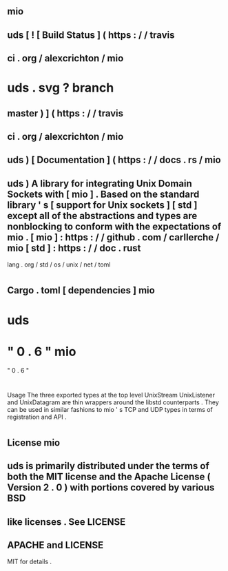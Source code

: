 #
mio
-
uds
[
!
[
Build
Status
]
(
https
:
/
/
travis
-
ci
.
org
/
alexcrichton
/
mio
-
uds
.
svg
?
branch
=
master
)
]
(
https
:
/
/
travis
-
ci
.
org
/
alexcrichton
/
mio
-
uds
)
[
Documentation
]
(
https
:
/
/
docs
.
rs
/
mio
-
uds
)
A
library
for
integrating
Unix
Domain
Sockets
with
[
mio
]
.
Based
on
the
standard
library
'
s
[
support
for
Unix
sockets
]
[
std
]
except
all
of
the
abstractions
and
types
are
nonblocking
to
conform
with
the
expectations
of
mio
.
[
mio
]
:
https
:
/
/
github
.
com
/
carllerche
/
mio
[
std
]
:
https
:
/
/
doc
.
rust
-
lang
.
org
/
std
/
os
/
unix
/
net
/
toml
#
Cargo
.
toml
[
dependencies
]
mio
-
uds
=
"
0
.
6
"
mio
=
"
0
.
6
"
#
#
Usage
The
three
exported
types
at
the
top
level
UnixStream
UnixListener
and
UnixDatagram
are
thin
wrappers
around
the
libstd
counterparts
.
They
can
be
used
in
similar
fashions
to
mio
'
s
TCP
and
UDP
types
in
terms
of
registration
and
API
.
#
License
mio
-
uds
is
primarily
distributed
under
the
terms
of
both
the
MIT
license
and
the
Apache
License
(
Version
2
.
0
)
with
portions
covered
by
various
BSD
-
like
licenses
.
See
LICENSE
-
APACHE
and
LICENSE
-
MIT
for
details
.
